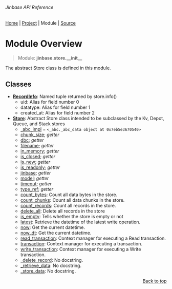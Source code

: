###### Jinbase API Reference
[Home](/docs/api/README.md) | [Project](/README.md) | Module | [Source](/src/jinbase/store/__init__.py)

# Module Overview
> Module: **jinbase.store.\_\_init\_\_**

The abstract Store class is defined in this module.

## Classes
- [**RecordInfo**](/docs/api/modules/jinbase/store/__init__/class-RecordInfo.md): Named tuple returned by store.info()
    - uid: Alias for field number 0
    - datatype: Alias for field number 1
    - created\_at: Alias for field number 2
- [**Store**](/docs/api/modules/jinbase/store/__init__/class-Store.md): Abstract Store class intended to be subclassed by the Kv, Depot, Queue, and Stack stores
    - [\_abc\_impl](/docs/api/modules/jinbase/store/__init__/class-Store.md#fields-table) = `<_abc._abc_data object at 0x7eb5e3670540>`
    - [chunk\_size](/docs/api/modules/jinbase/store/__init__/class-Store.md#properties-table); _getter_
    - [dbc](/docs/api/modules/jinbase/store/__init__/class-Store.md#properties-table); _getter_
    - [filename](/docs/api/modules/jinbase/store/__init__/class-Store.md#properties-table); _getter_
    - [in\_memory](/docs/api/modules/jinbase/store/__init__/class-Store.md#properties-table); _getter_
    - [is\_closed](/docs/api/modules/jinbase/store/__init__/class-Store.md#properties-table); _getter_
    - [is\_new](/docs/api/modules/jinbase/store/__init__/class-Store.md#properties-table); _getter_
    - [is\_readonly](/docs/api/modules/jinbase/store/__init__/class-Store.md#properties-table); _getter_
    - [jinbase](/docs/api/modules/jinbase/store/__init__/class-Store.md#properties-table); _getter_
    - [model](/docs/api/modules/jinbase/store/__init__/class-Store.md#properties-table); _getter_
    - [timeout](/docs/api/modules/jinbase/store/__init__/class-Store.md#properties-table); _getter_
    - [type\_ref](/docs/api/modules/jinbase/store/__init__/class-Store.md#properties-table); _getter_
    - [count\_bytes](/docs/api/modules/jinbase/store/__init__/class-Store.md#count_bytes): Count all data bytes in the store.
    - [count\_chunks](/docs/api/modules/jinbase/store/__init__/class-Store.md#count_chunks): Count all data chunks in the store.
    - [count\_records](/docs/api/modules/jinbase/store/__init__/class-Store.md#count_records): Count all records in the store.
    - [delete\_all](/docs/api/modules/jinbase/store/__init__/class-Store.md#delete_all): Delete all records in the store
    - [is\_empty](/docs/api/modules/jinbase/store/__init__/class-Store.md#is_empty): Tells whether the store is empty or not
    - [latest](/docs/api/modules/jinbase/store/__init__/class-Store.md#latest): Retrieve the datetime of the latest write operation.
    - [now](/docs/api/modules/jinbase/store/__init__/class-Store.md#now): Get the current datetime.
    - [now\_dt](/docs/api/modules/jinbase/store/__init__/class-Store.md#now_dt): Get the current datetime.
    - [read\_transaction](/docs/api/modules/jinbase/store/__init__/class-Store.md#read_transaction): Context manager for executing a Read transaction.
    - [transaction](/docs/api/modules/jinbase/store/__init__/class-Store.md#transaction): Context manager for executing a transaction.
    - [write\_transaction](/docs/api/modules/jinbase/store/__init__/class-Store.md#write_transaction): Context manager for executing a Write transaction.
    - [\_delete\_record](/docs/api/modules/jinbase/store/__init__/class-Store.md#_delete_record): No docstring.
    - [\_retrieve\_data](/docs/api/modules/jinbase/store/__init__/class-Store.md#_retrieve_data): No docstring.
    - [\_store\_data](/docs/api/modules/jinbase/store/__init__/class-Store.md#_store_data): No docstring.

<p align="right"><a href="#jinbase-api-reference">Back to top</a></p>

